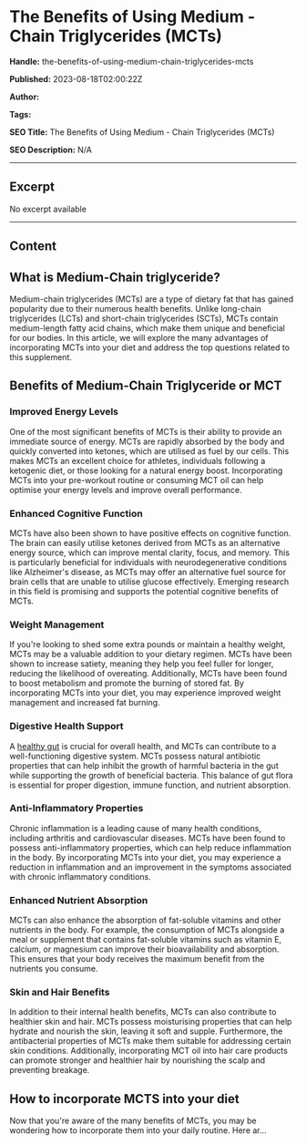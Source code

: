 # The Benefits of Using Medium - Chain Triglycerides (MCTs)

**Handle:** the-benefits-of-using-medium-chain-triglycerides-mcts

**Published:** 2023-08-18T02:00:22Z

**Author:**  

**Tags:** 

**SEO Title:** The Benefits of Using Medium - Chain Triglycerides (MCTs)

**SEO Description:** N/A

---

## Excerpt

No excerpt available

---

## Content

## What is Medium-Chain triglyceride?

Medium-chain triglycerides (MCTs) are a type of dietary fat that has gained popularity due to their numerous health benefits. Unlike long-chain triglycerides (LCTs) and short-chain triglycerides (SCTs), MCTs contain medium-length fatty acid chains, which make them unique and beneficial for our bodies. In this article, we will explore the many advantages of incorporating MCTs into your diet and address the top questions related to this supplement.

## Benefits of Medium-Chain Triglyceride or MCT

### Improved Energy Levels

One of the most significant benefits of MCTs is their ability to provide an immediate source of energy. MCTs are rapidly absorbed by the body and quickly converted into ketones, which are utilised as fuel by our cells. This makes MCTs an excellent choice for athletes, individuals following a ketogenic diet, or those looking for a natural energy boost. Incorporating MCTs into your pre-workout routine or consuming MCT oil can help optimise your energy levels and improve overall performance.

### Enhanced Cognitive Function

MCTs have also been shown to have positive effects on cognitive function. The brain can easily utilise ketones derived from MCTs as an alternative energy source, which can improve mental clarity, focus, and memory. This is particularly beneficial for individuals with neurodegenerative conditions like Alzheimer's disease, as MCTs may offer an alternative fuel source for brain cells that are unable to utilise glucose effectively. Emerging research in this field is promising and supports the potential cognitive benefits of MCTs.

### Weight Management

If you're looking to shed some extra pounds or maintain a healthy weight, MCTs may be a valuable addition to your dietary regimen. MCTs have been shown to increase satiety, meaning they help you feel fuller for longer, reducing the likelihood of overeating. Additionally, MCTs have been found to boost metabolism and promote the burning of stored fat. By incorporating MCTs into your diet, you may experience improved weight management and increased fat burning.

### Digestive Health Support

A [healthy gut](https://www.vpa.com.au/blogs/diet-and-nutrition/the-brain-gut-connection-and-its-role-in-our-well-being) is crucial for overall health, and MCTs can contribute to a well-functioning digestive system. MCTs possess natural antibiotic properties that can help inhibit the growth of harmful bacteria in the gut while supporting the growth of beneficial bacteria. This balance of gut flora is essential for proper digestion, immune function, and nutrient absorption.

### Anti-Inflammatory Properties

Chronic inflammation is a leading cause of many health conditions, including arthritis and cardiovascular diseases. MCTs have been found to possess anti-inflammatory properties, which can help reduce inflammation in the body. By incorporating MCTs into your diet, you may experience a reduction in inflammation and an improvement in the symptoms associated with chronic inflammatory conditions.

### Enhanced Nutrient Absorption

MCTs can also enhance the absorption of fat-soluble vitamins and other nutrients in the body. For example, the consumption of MCTs alongside a meal or supplement that contains fat-soluble vitamins such as vitamin E, calcium, or magnesium can improve their bioavailability and absorption. This ensures that your body receives the maximum benefit from the nutrients you consume.

### Skin and Hair Benefits

In addition to their internal health benefits, MCTs can also contribute to healthier skin and hair. MCTs possess moisturising properties that can help hydrate and nourish the skin, leaving it soft and supple. Furthermore, the antibacterial properties of MCTs make them suitable for addressing certain skin conditions. Additionally, incorporating MCT oil into hair care products can promote stronger and healthier hair by nourishing the scalp and preventing breakage.

## How to incorporate MCTS into your diet

Now that you're aware of the many benefits of MCTs, you may be wondering how to incorporate them into your daily routine. Here ar...

